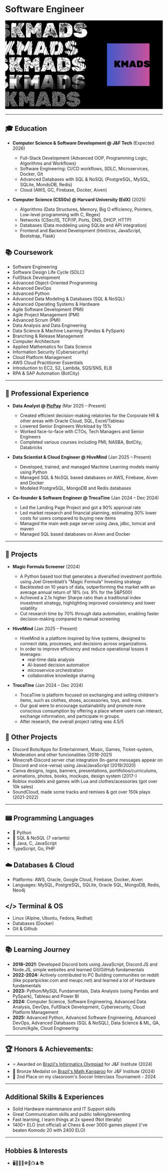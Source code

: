 # Software Engineer

![KMADS](/KMADS-v3.png)

---

## 🎓 Education
- **Computer Science & Software Development @ J&F Tech** (Expected 2026)
  - Full-Stack Development (Advanced OOP, Programming Logic, Algorithms and Workflows)
  - Software Engineering: CI/CD workflows, SDLC, Microservices, Docker, Git
  - Advanced Databases with SQL & NoSQL (PostgreSQL, MySQL, SQLite, MondoDB, Redis)
  - Cloud (AWS, GC, Firebase, Docker, Aiven)

- **Computer Science (CS50x) @ Harvard University (EdX)** (2025)
  - Algorithms (Data Structures, Memory, Big O efficiency, Pointers, Low-level programming with C, Regex)
  - Networks (CSec/IS, TCP/IP, Ports, DNS, DHCP, HTTP)
  - Databases (Data moddeling using SQLite and API integration)
  - Frontend and Backend Development (html/css, JavaScript, Bootstrap, Flask)

## 📚 Coursework
- Software Engineering
- Software Design Life Cycle (SDLC)
- FullStack Development
- Advanced Object-Oriented Programming
- Advanced DevOps
- Advanced Python
- Advanced Data Modeling & Databases (SQL & NoSQL)
- Advanced Operating Systems & Hardware
- Agile Software Development (PMI)
- Agile Project Management (PMI)
- Advanced Scrum (PMI)
- Data Analysis and Data Engineering
- Data Science & Machine Learning (Pandas & PySpark)
- Branching & Release Management
- Computer Architecture
- Applied Mathematics for Data Science
- Information Security (Cybersecurity)
- Cloud Platform Management
- AWS Cloud Practitioner Essentials
- Introduction to EC2, S2, Lambda, SQS/SNS, ELB
- RPA & SAP Automation (BotCity)

---

## 💼 Professional Experience
- **Data Analyst @ [PicPay](https://picpay.com/)** (Mar 2025 – Present)
  - Created efficient decision-making relatories for the Corporate HR & other areas with Oracle Cloud, SQL, Excel/Tableau
  - Lowered Senior Engineers Workload by 15%
  - Worked face-to-face with CTOs, Tech Managers and Senior Engineers
  - Completed various courses including PMI, NASBA, BotCity, Databricks

- **Data Scientist & Cloud Engineer @ HiveMind** (Jan 2025 – Present)
  - Developed, trained, and managed Machine Learning models mainly using Python
  - Managed SQL & NoSQL based databases on AWS, Firebase, Aiven and Docker
  - Modeled PostgreSQL, MongoDB and Redis databases

- **Co-founder & Software Engineer @ TrocaTine** (Jan 2024 – Dec 2024)
  - Led the Landing Page Project and got a 90% approval rate
  - Led market research and financial planning, estimating 30% lower costs for users compared to buying new items
  - Managed the main web page server using Java, jdbc, tomcat and maven
  - Managed SQL based databases on Aiven and Docker

---

## 📂 Projects
- **Magic Formula Screener** (2024)
  - A Python based tool that generates a diversified investment portfolio using Joel Greenblatt’s "Magic Formula" Investing strategy
  - Backtested on 10 years of data, outperforming the market with an average annual return of 18% (vs. 9% for the S&P500)
  - Achieved a 2.1x higher Sharpe ratio than a traditional index investment strategy, highlighting improved consistency and lower volatility
  - Cut research time by 70% through data automation, enabling faster decision-making compared to manual screening

- **HiveMind** (Jan 2025 – Present)
  - HiveMind is a platform inspired by hive systems, designed to connect data, processes, and decisions across organizations.
  - In order to improve efficiency and reduce operational losses it leverages:
    - real-time data analysis
    - AI-based decision automation
    - microservice orchestration
    - collaborative knowledge sharing

- **TrocaTine** (Jan 2024 – Dec 2024)
  - TrocaTine is platform focused on exchanging and selling children's items, such as clothes, shoes, accessories, toys, and more.
  - Our goal were to encourage sustainability and promote more conscious consumption by offering a place where users can interact, exchange information, and participate in groups.
  - After research, the overall project rating was 4.5/5

## 📂 Other Projects
- Discord Bots/Apps for Entertainment, Music, Games, Ticket-system, Moderation and other funcionalities (2018-2021)
- Minecraft-Discord server chat integration (In-game messages appear on Discord and vice-versa) using Java/JavaScript (2019/2020)
- Canva designs, logos, banners, presentations, portifolios/curriculums, animations, photos, books, mockups, design system (2017-)
- Roblox moddels and games with Lua and clothes/acessories (got over 10k sales)
- SoundCloud, made some tracks and remixes & got over 150k plays (2021-2022)

---

## 📟 Programming Languages
- 🥇 Python
- 🥈 SQL & NoSQL (7 variants)
- 🥉 Java, C, JavaScript 
- TypeScript, Go, PHP

## ☁️ Databases & Cloud
- Platforms: AWS, Oracle, Google Cloud, Firebase, Docker, Aiven
- Languages: MySQL, PostgreSQL, SQLite, Oracle SQL, MongoDB, Redis, Neo4j

## </> Terminal & OS
- Linux (Alpine, Ubuntu, Fedora, Redhat)
- Databases (Docker)
- Git & Github

---

## 📚 Learning Journey
- **2018–2021:** Developed Discord bots using JavaScript, Discord.JS and Node.JS, simple websites and learned Git/GitHub fundamentals
- **2022-2024:** Actively contributed to PC Building communities on reddit (like pcpartpicker.com and meupc.net) and learned a lot of Hardware fundamentals
- **2023:** Python/MySQL Fundamentals, Data Analysis (using Pandas and PySpark), Tableau and Power BI
- **2024:** Computer Science, Software Engineering, Advanced Data Analysis, DevOps, FullStack Development, Cybersecurity, Cloud Platform Management
- **2025:** Advanced Python, Advanced Software Engineering, Advanced DevOps, Advanced Databases (SQL & NoSQL), Data Science & ML, QA, Scrum/Agile, Cloud Engineering

---

## 🏆 Honors & Achievements:
  - ⭐ Awarded on [Brazil's Informatics Olympiad](https://olimpiada.ic.unicamp.br/) for J&F Institute (2024)
  - 🥉 Bronze Medalist on [Brazil's Math Kangaroo](https://www.cangurudematematicabrasil.com.br/) for J&F Institute (2024)
  - 🥈 2nd Place on my classroom's Soccer Interclass Tournament - 2024

---

## Additional Skills & Experiences
  - Solid Hardware maintenance and IT Support skills
  - Great Communication skills and public talking/presenting
  - Fast learning, I learn things at 2x speed (Not literally)
  - 1400+ ELO (not official) at Chess & over 3000 games played (i've beaten Komodo 20 with 2400 ELO)

---

## Hobbies & Interests
  - 🖥️💪👟🏀⚽🏓📺♟️📚
